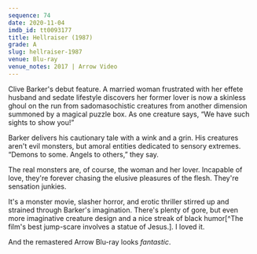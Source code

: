 ```yaml
---
sequence: 74
date: 2020-11-04
imdb_id: tt0093177
title: Hellraiser (1987)
grade: A
slug: hellraiser-1987
venue: Blu-ray
venue_notes: 2017 | Arrow Video
---
```


Clive Barker's debut feature. A married woman frustrated with her effete husband and sedate lifestyle discovers her former lover is now a skinless ghoul on the run from sadomasochistic creatures from another dimension summoned by a magical puzzle box. As one creature says, “We have such sights to show you!”

<!-- end -->

Barker delivers his cautionary tale with a wink and a grin. His creatures aren't evil monsters, but amoral entities dedicated to sensory extremes. “Demons to some. Angels to others,” they say.

The real monsters are, of course, the woman and her lover. Incapable of love, they're forever chasing the elusive pleasures of the flesh. They're sensation junkies.

It's a monster movie, slasher horror, and erotic thriller stirred up and strained through Barker's imagination. There's plenty of gore, but even more imaginative creature design and a nice streak of black humor[^The film's best jump-scare involves a statue of Jesus.]. I loved it.

And the remastered Arrow Blu-ray looks _fantastic_.
